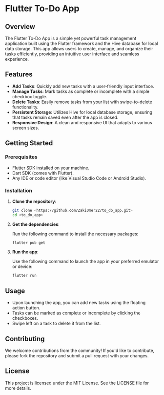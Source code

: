 
# Flutter To-Do App

## Overview

The Flutter To-Do App is a simple yet powerful task management application built using the Flutter framework and the Hive database for local data storage. This app allows users to create, manage, and organize their tasks efficiently, providing an intuitive user interface and seamless experience.

## Features

- **Add Tasks**: Quickly add new tasks with a user-friendly input interface.
- **Manage Tasks**: Mark tasks as complete or incomplete with a simple checkbox toggle.
- **Delete Tasks**: Easily remove tasks from your list with swipe-to-delete functionality.
- **Persistent Storage**: Utilizes Hive for local database storage, ensuring that tasks remain saved even after the app is closed.
- **Responsive Design**: A clean and responsive UI that adapts to various screen sizes.

## Getting Started

### Prerequisites

- Flutter SDK installed on your machine.
- Dart SDK (comes with Flutter).
- Any IDE or code editor (like Visual Studio Code or Android Studio).

### Installation

1. **Clone the repository**:

   ```bash
   git clone <https://github.com/ZakiOmer22/to_do_app.git>
   cd <to_do_app>
   ```

2. **Get the dependencies**:

   Run the following command to install the necessary packages:

   ```bash
   flutter pub get
   ```

3. **Run the app**:

   Use the following command to launch the app in your preferred emulator or device:

   ```bash
   flutter run
   ```

## Usage

- Upon launching the app, you can add new tasks using the floating action button.
- Tasks can be marked as complete or incomplete by clicking the checkboxes.
- Swipe left on a task to delete it from the list.

## Contributing

We welcome contributions from the community! If you'd like to contribute, please fork the repository and submit a pull request with your changes.

## License

This project is licensed under the MIT License. See the LICENSE file for more details.
